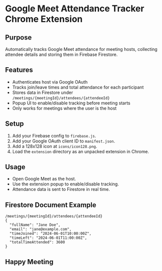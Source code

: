 # Google Meet Attendance Tracker Chrome Extension

## Purpose

Automatically tracks Google Meet attendance for meeting hosts, collecting attendee details and storing them in Firebase Firestore.

## Features

- Authenticates host via Google OAuth
- Tracks join/leave times and total attendance for each participant
- Stores data in Firestore under `/meetings/{meetingId}/attendees/{attendeeId}`
- Popup UI to enable/disable tracking before meeting starts
- Only works for meetings where the user is the host

## Setup

1. Add your Firebase config to `firebase.js`.
2. Add your Google OAuth client ID to `manifest.json`.
3. Add a 128x128 icon at `icons/icon128.png`.
4. Load the `extension` directory as an unpacked extension in Chrome.

## Usage

- Open Google Meet as the host.
- Use the extension popup to enable/disable tracking.
- Attendance data is sent to Firestore in real time.

## Firestore Document Example

```
/meetings/{meetingId}/attendees/{attendeeId}
{
  "fullName": "Jane Doe",
  "email": "jane@example.com",
  "timeJoined": "2024-06-01T10:00:00Z",
  "timeLeft": "2024-06-01T11:00:00Z",
  "totalTimeAttended": 3600
}
```

## Happy Meeting
